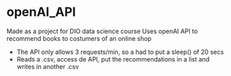 # openAI_API
Made as a project for DIO data science course
Uses openAI API to recommend books to costumers of an online shop

- The API only allows 3 requests/min, so a had to put a sleep() of 20 secs
- Reads a .csv, access de API, put the recommendations in a list and writes in another .csv
